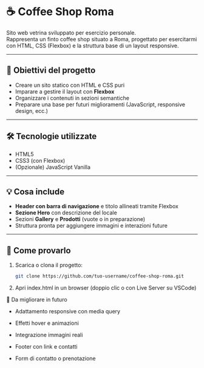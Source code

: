 
# ☕ Coffee Shop Roma

Sito web vetrina sviluppato per esercizio personale.  
Rappresenta un finto coffee shop situato a Roma, progettato per esercitarmi con HTML, CSS (Flexbox) e la struttura base di un layout responsive.

---

## 📌 Obiettivi del progetto

- Creare un sito statico con HTML e CSS puri
- Imparare a gestire il layout con **Flexbox**
- Organizzare i contenuti in sezioni semantiche
- Preparare una base per futuri miglioramenti (JavaScript, responsive design, ecc.)

---

## 🛠 Tecnologie utilizzate

- HTML5
- CSS3 (con Flexbox)
- (Opzionale) JavaScript Vanilla

---


## 💡 Cosa include

- **Header con barra di navigazione** e titolo allineati tramite Flexbox
- **Sezione Hero** con descrizione del locale
- Sezioni **Gallery** e **Prodotti** (vuote o in preparazione)
- Struttura pronta per aggiungere immagini e interazioni future

---

## 🚀 Come provarlo

1. Scarica o clona il progetto:
   ```bash
   git clone https://github.com/tuo-username/coffee-shop-roma.git

2. Apri index.html in un browser (doppio clic o con Live Server su VSCode)

🔧 Da migliorare in futuro
- Adattamento responsive con media query

- Effetti hover e animazioni

- Integrazione immagini reali

- Footer con link e contatti

- Form di contatto o prenotazione



